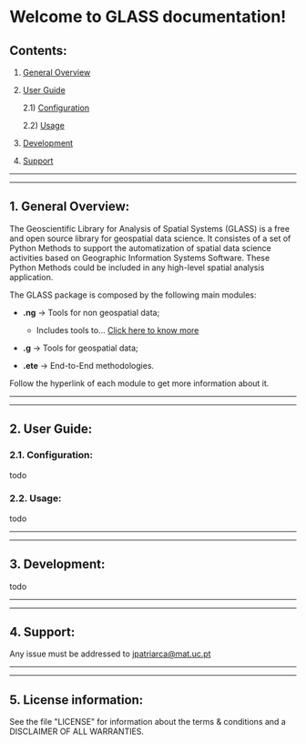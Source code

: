 Welcome to GLASS documentation!
=========================================================================================

## Contents:

1) [General Overview](#1-General-Overview)

2) [User Guide](#2-User-Guide)

    2.1) [Configuration](#21-Configuration)

    2.2) [Usage](#22-Usage)

3) [Development](#3-Development)

4) [Support](#4-Support)
________________________________________________________________________________________________________________________
________________________________________________________________________________________________________________________

## 1. General Overview:

The Geoscientific Library for Analysis of Spatial Systems (GLASS) is a free and open source library for geospatial data science.
It consistes of a set of Python Methods to support the automatization of spatial data science activities based on Geographic Information Systems Software. These Python Methods could be included in any high-level spatial analysis application.

The GLASS package is composed by the following main modules:

* **.ng** -> Tools for non geospatial data;

    - Includes tools to... [Click here to know more](tools/ng/README.md)

* **.g** -> Tools for geospatial data;

* **.ete** -> End-to-End methodologies.

Follow the hyperlink of each module to get more information about it.

________________________________________________________________________________________________________________________
________________________________________________________________________________________________________________________

## 2. User Guide:

### 2.1. Configuration:

todo

### 2.2. Usage:

todo

________________________________________________________________________________________________________________________
________________________________________________________________________________________________________________________

## 3. Development:

todo

________________________________________________________________________________________________________________________
________________________________________________________________________________________________________________________

## 4. Support:

Any issue must be addressed to jpatriarca@mat.uc.pt

________________________________________________________________________________________________________________________
________________________________________________________________________________________________________________________

## 5. License information:

See the file \"LICENSE\" for information about the terms & conditions and a DISCLAIMER OF ALL WARRANTIES.